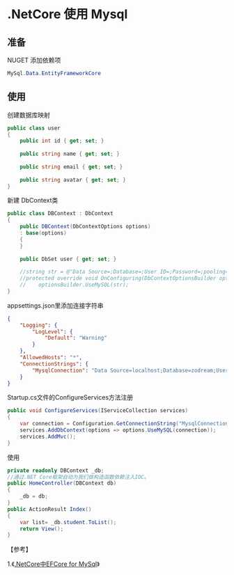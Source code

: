 # .NetCore 使用 Mysql

## 准备

NUGET 添加依赖项
```c#
MySql.Data.EntityFrameworkCore
```

## 使用

创建数据库映射
```c#
public class user
{
    public int id { get; set; }
     
    public string name { get; set; }
     
    public string email { get; set; }
     
    public string avatar { get; set; }
}
```

新建 DbContext类
```c#
public class DBContext : DbContext
{
    public DBContext(DbContextOptions options)
    : base(options)
    {
    }
     
    public DbSet user { get; set; }
     
    //string str = @"Data Source=;Database=;User ID=;Password=;pooling=true;CharSet=utf8;port=3306;sslmode=none";
    //protected override void OnConfiguring(DbContextOptionsBuilder optionsBuilder) =>
    //    optionsBuilder.UseMySQL(str);
}
```

appsettings.json里添加连接字符串
```json
{
    "Logging": {
        "LogLevel": {
            "Default": "Warning"
        }
    },
    "AllowedHosts": "*",
    "ConnectionStrings": {
        "MysqlConnection": "Data Source=localhost;Database=zodream;User ID=root;Password=root;pooling=true;CharSet=utf8;port=3306;sslmode=none"
    }
}
```

Startup.cs文件的ConfigureServices方法注册
```c#
public void ConfigureServices(IServiceCollection services)
{
    var connection = Configuration.GetConnectionString("MysqlConnection");
    services.AddDbContext(options => options.UseMySQL(connection));
    services.AddMvc();
}
```

使用
```c#
private readonly DBContext _db;
//通过.NET Core框架自动为我们做构造函数依赖注入IOC。
public HomeController(DBContext db)
{
    _db = db;
}
public ActionResult Index()
{
    var list= _db.student.ToList();
    return View();
}
```

【参考】

1.《[.NetCore中EFCore for MySql](https://blog.csdn.net/hyunbar/article/details/80154894)》
